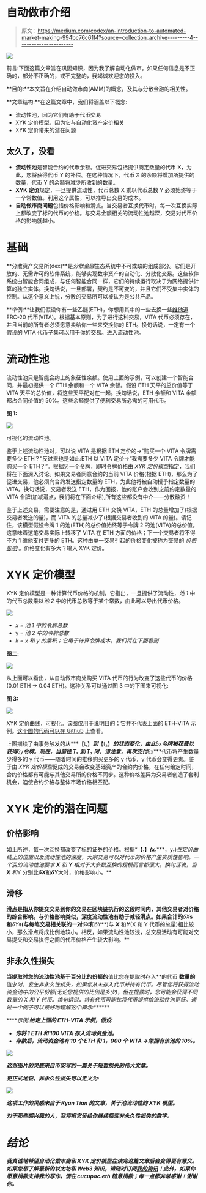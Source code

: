 # 自动做市介绍

> 原文：<https://medium.com/codex/an-introduction-to-automated-market-making-994bc76c61f4?source=collection_archive---------4----------------------->

![](img/fa09af9ba383335fe9d04677571b23d4.png)

前言:下面这篇文章旨在巩固知识，因为我了解自动化做市。如果任何信息是不正确的，部分不正确的，或不完整的，我竭诚欢迎您的投入。

**目的:**本文旨在介绍自动做市商(AMM)的概念，及其与分散金融的相关性。

**文章结构:**在这篇文章中，我们将涵盖以下概念:

*   流动性池，因为它们有助于代币交易
*   XYK 定价模型，因为它与自动化资产定价相关
*   XYK 定价带来的潜在问题

## 太久了，没看

*   **流动性池**是智能合约的代币余额。促进交易包括提供商定数量的代币 X，为此，您将获得代币 Y 的补偿。在这种情况下，代币 X 的余额将增加所提供的数量，代币 Y 的余额将减少所收到的数量。
*   **XYK 定价**规定，一旦提供流动性，代币总数 X 乘以代币总数 Y 必须始终等于一个常数值。利用这个属性，可以推导出交易的成本。
*   **自动做市商问题**包括价格影响和滑点。当交易者互换代币时，每一次互换实际上都改变了标的代币的价格。与交易金额相关的流动性池越深，交易对代币价格的影响就越小。

# 基础

**分散资产交易所(dex)**是*分散金融*生态系统中不可或缺的组成部分。它们是开放的、无需许可的软件系统，能够实现数字资产的自动化、分散化交易。这些软件系统由智能合同组成，与任何智能合同一样，它们的持续运行取决于为网络提供计算的独立实体。换句话说，一旦部署，契约是不可变的，并且它们不受集中实体的控制。从这个意义上说，分散的交易所可以被认为是公共产品。

**举例:**让我们假设你有一些乙醚(ETH)，你想用其中的一些去换一些[维他道](https://www.vitadao.com/) ERC-20 代币(VITA)。根据基本原则，为了进行这种交易，VITA 代币必须存在，并且当前的所有者必须愿意卖给你一些来交换你的 ETH。换句话说，一定有一个假设的 VITA 代币子集可以用于你的交易。进入流动性池。

# 流动性池

流动性池只是智能合约上的象征性余额。使用上面的示例，可以创建一个智能合同，并最初提供一个 ETH 余额和一个 VITA 余额。假设 ETH 天平的总价值等于 VITA 天平的总价值，将这些天平配对在一起。换句话说，ETH 余额和 VITA 余额都占合同价值的 50%。这些余额提供了便利交易所必需的可用代币。

**图 1:**

![](img/873624fafe5f7ea4931e51377f4e7b01.png)

可视化的流动性池。

鉴于上述流动性池对，可以说 VITA 是根据 ETH 定价的→“购买一个 VITA 令牌需要多少 ETH？”反过来也是如此:ETH 以 VITA 定价→“我需要多少 VITA 令牌才能购买一个 ETH？”。根据另一个令牌，即时令牌价格由 *XYK 定价模型*指定，我们将在下面深入讨论。如果交易者同意合约的当前 VITA 价格(根据 ETH)，那么为了促进交易，他必须向合约发送指定数量的 ETH，为此他将被自动授予指定数量的 VITA。换句话说，交易者发送 ETH，作为回报，他的账户会收到之前约定数量的 VITA 令牌(加减滑点，我们将在下面介绍),所有这些都没有中介——分散融资！

鉴于上述交易，需要注意的是，通过用 ETH 交换 VITA，ETH 的总量增加了(根据交易者发送的量)，而 VITA 的总量减少了(根据交易者收到的 VITA 的量)。请记住，该模型假设令牌 1 的池(ETH)的总价值始终等于令牌 2 的池(VITA)的总价值。这意味着这笔交易实际上转移了 VITA 在 ETH 方面的价格；下一个交易者将不得不为 1 维他支付更多的 ETH。这种由单一交易引起的价格变化被称为交易的 [*价格影响*](https://help.1inch.io/en/articles/4585109-what-is-price-impact-vs-price-slippage-in-defi) 。价格变化有多大？输入 XYK 定价。

# XYK 定价模型

XYK 定价模型是一种计算代币价格的机制。它指出，一旦提供了流动性，*池 1* 中的代币总数乘以*池 2* 中的代币总数等于某个常数，由此可以导出代币价格。

![](img/6a44fe8c31208f83cdbe6dd487d76c89.png)

*   *x =* *池 1 中的令牌总数*
*   y = *池 2 中的令牌总数*
*   *k = x 和 y 的乘积；它用于计算令牌成本，我们将在下面看到*

**图二:**

![](img/a7a160baca139717964bc429247f4bea.png)

从上面可以看出，从自动做市商处购买 VITA 代币的行为改变了这些代币的价格(0.01 ETH → 0.04 ETH)。这种关系可以通过图 3 中的下图来可视化:

**图 3:**

![](img/e2c9116d9b3897031088709dc0645101.png)

XYK 定价曲线，可视化。该图仅用于说明目的；它并不代表上面的 ETH-VITA 示例。[这个图的代码可以在 Github](https://github.com/cucupac/defi) 上查看。

上图描绘了由事务触发的从***【t₁】***到***【t₂】***的状态变化，由此***δx***令牌被花费以获得***δy***令牌。现在，当前往 ***T₂*** 到 ***T₃*** 时，请注意，再次支付***δx***代币将产生数量少得多的 y 代币——随着时间的推移购买更多的 y 代币，y 代币会变得更贵。鉴于由 *XYK 定价模型*促成的交易会改变基础资产的合约内价格，在任何给定时间，合约价格都有可能与其他交易所的价格不同步。这种价格差异为交易者创造了套利机会，迫使合约价格与整体市场价格相匹配。

# XYK 定价的潜在问题

## 价格影响

如上所述，每一次互换都改变了标的证券的价格。根据*【₁】***(x***₁***，y***₁***)***在定价曲线上的位置以及流动性池的*深度*，大宗交易可以对代币的价格产生实质性影响。一个*深*的流动性池要求 ***X*** 和 ***Y*** 相对于大多数互换的规模而言都很大。换句话说，当 ***X*** 和*Y 分别比***δX***和***δY***大时，价格影响小。**

## ****滑移****

**[滑点](https://help.1inch.io/en/articles/4585109-what-is-price-impact-vs-price-slippage-in-defi)是指从你提交交易到你的交易在区块链执行的这段时间内，其他交易者对价格的综合影响。与价格影响类似，深度流动性池有助于减轻滑点。如果合计的***δX***s 和***δY***s(与每笔交易相关联的一对***δX***和***δY***)与 ***X*** 和***Y***(X 和 Y 代币的总量)相比较小，那么滑点将成比例地较小。相反，如果流动性池较浅，总交易活动有可能对交易提交和交易执行之间的代币价格产生较大影响。**

## **非永久性损失**

**当提取时您的流动性池基于百分比的份额的**值比您在提取时存入**的代币 **数量的**值少*时，发生非永久性损失，如果您从未存入代币并持有代币。尽管您将获得流动资金池中的公平份额(无论您提供的比例是多少)，但在提款时，您可能会获得不同数量的 X 和 Y 代币。换句话说，持有代币可能比将代币提供给流动性池更好。通过一个例子可以最好地理解这个概念:*******

*****示例:**给定上面的 ETH-VITA 示例，假设:***

*   ***你将 1 ETH 和 100 VITA 存入流动资金池。***
*   ***存款后，流动资金池有 10 个 ETH 和 1，000 个 VITA →您拥有该池的 10%。***

***![](img/2ef5452c5466e100129ffd1b94cc4024.png)***

***这张图片的灵感来自币安写的一篇关于短暂损失的伟大文章。***

***更正式地说，非永久性损失可以定义为:***

***![](img/fac221512acc829619b020992609207f.png)***

***这项工作的灵感来自于 Ryan Tian 的文章，关于池流动性的 XYK 模型。***

***对于那些感兴趣的人，我将把它留给你继续探索非永久性损失的数学。***

# ***结论***

***我真诚地希望自动化做市商和 XYK 定价模型在读完这篇文章后会变得更有意义。如果您想了解最新的以太坊和 Web3 知识，请随时订阅[我的简讯](https://adamcuc.substack.com/)！此外，如果你愿意捐款支持我的写作，请在 **cucupac.eth** 随意捐款；每一点都非常感谢！谢谢你。***